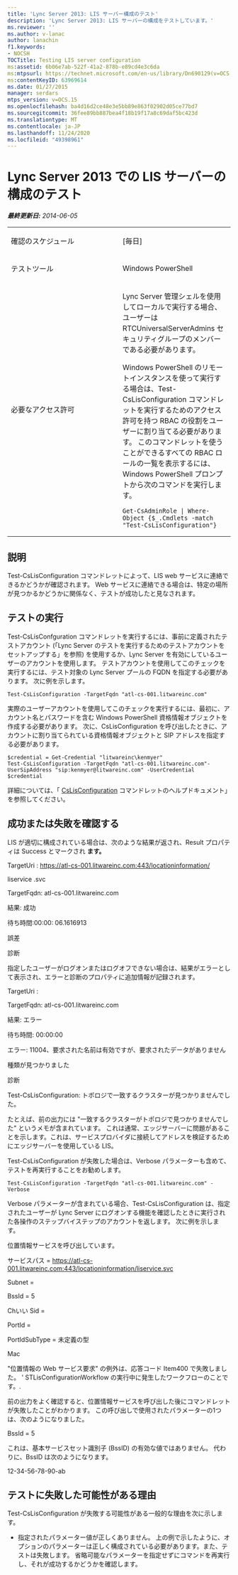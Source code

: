 ```yaml
---
title: 'Lync Server 2013: LIS サーバー構成のテスト'
description: 'Lync Server 2013: LIS サーバーの構成をテストしています。'
ms.reviewer: ''
ms.author: v-lanac
author: lanachin
f1.keywords:
- NOCSH
TOCTitle: Testing LIS server configuration
ms:assetid: 6b06e7ab-522f-41a2-878b-e89cd4e3c6da
ms:mtpsurl: https://technet.microsoft.com/en-us/library/Dn690129(v=OCS.15)
ms:contentKeyID: 63969614
ms.date: 01/27/2015
manager: serdars
mtps_version: v=OCS.15
ms.openlocfilehash: ba4d16d2ce48e3e5bb89e863f02902d05ce77bd7
ms.sourcegitcommit: 36fee89bb887bea4f18b19f17a8c69daf5bc423d
ms.translationtype: MT
ms.contentlocale: ja-JP
ms.lasthandoff: 11/24/2020
ms.locfileid: "49398961"
---
```

# <a name="testing-lis-server-configuration-in-lync-server-2013"></a>Lync Server 2013 での LIS サーバーの構成のテスト

<div data-xmlns="http://www.w3.org/1999/xhtml">

<div class="topic" data-xmlns="http://www.w3.org/1999/xhtml" data-msxsl="urn:schemas-microsoft-com:xslt" data-cs="https://msdn.microsoft.com/">

<div data-asp="https://msdn2.microsoft.com/asp">



</div>

<div id="mainSection">

<div id="mainBody">

<span> </span>

_**最終更新日:** 2014-06-05_


<table>
<colgroup>
<col style="width: 50%" />
<col style="width: 50%" />
</colgroup>
<tbody>
<tr class="odd">
<td><p>確認のスケジュール</p></td>
<td><p>[毎日]</p></td>
</tr>
<tr class="even">
<td><p>テストツール</p></td>
<td><p>Windows PowerShell</p></td>
</tr>
<tr class="odd">
<td><p>必要なアクセス許可</p></td>
<td><p>Lync Server 管理シェルを使用してローカルで実行する場合、ユーザーは RTCUniversalServerAdmins セキュリティグループのメンバーである必要があります。</p>
<p>Windows PowerShell のリモートインスタンスを使って実行する場合は、Test-CsLisConfiguration コマンドレットを実行するためのアクセス許可を持つ RBAC の役割をユーザーに割り当てる必要があります。 このコマンドレットを使うことができるすべての RBAC ロールの一覧を表示するには、Windows PowerShell プロンプトから次のコマンドを実行します。</p>
<pre><code>Get-CsAdminRole | Where-Object {$_.Cmdlets -match &quot;Test-CsLisConfiguration&quot;}</code></pre></td>
</tr>
</tbody>
</table>


<div>

## <a name="description"></a>説明

Test-CsLisConfiguration コマンドレットによって、LIS web サービスに連絡できるかどうかが確認されます。 Web サービスに連絡できる場合は、特定の場所が見つかるかどうかに関係なく、テストが成功したと見なされます。

</div>

<div>

## <a name="running-the-test"></a>テストの実行

Test-CsLisConfguration コマンドレットを実行するには、事前に定義されたテストアカウント (「Lync Server のテストを実行するためのテストアカウントをセットアップする」を参照) を使用するか、Lync Server を有効にしているユーザーのアカウントを使用します。 テストアカウントを使用してこのチェックを実行するには、テスト対象の Lync Server プールの FQDN を指定する必要があります。 次に例を示します。

    Test-CsLisConfiguration -TargetFqdn "atl-cs-001.litwareinc.com"

実際のユーザーアカウントを使用してこのチェックを実行するには、最初に、アカウント名とパスワードを含む Windows PowerShell 資格情報オブジェクトを作成する必要があります。 次に、CsLisConfiguration を呼び出したときに、アカウントに割り当てられている資格情報オブジェクトと SIP アドレスを指定する必要があります。

    $credential = Get-Credential "litwareinc\kenmyer"
    Test-CsLisConfiguration -TargetFqdn "atl-cs-001.litwareinc.com"-UserSipAddress "sip:kenmyer@litwareinc.com" -UserCredential $credential

詳細については、「 [CsLisConfiguration](https://docs.microsoft.com/powershell/module/skype/Test-CsLisConfiguration) コマンドレットのヘルプドキュメント」を参照してください。

</div>

<div>

## <a name="determining-success-or-failure"></a>成功または失敗を確認する

LIS が適切に構成されている場合は、次のような結果が返され、Result プロパティは Success とマークされ **ます。**

TargetUri : https://atl-cs-001.litwareinc.com:443/locationinformation/

liservice .svc

TargetFqdn: atl-cs-001.litwareinc.com

結果: 成功

待ち時間:00:00: 06.1616913

誤差

診断

指定したユーザーがログオンまたはログオフできない場合は、結果がエラーとして表示され、エラーと診断のプロパティに追加情報が記録されます。

TargetUri :

TargetFqdn: atl-cs-001.litwareinc.com

結果: エラー

待ち時間: 00:00:00

エラー: 11004、要求された名前は有効ですが、要求されたデータがありません

種類が見つかりました

診断

Test-CsLisConfiguration: トポロジで一致するクラスターが見つかりませんでした。

たとえば、前の出力には "一致するクラスターがトポロジで見つかりませんでした" というメモが含まれています。 これは通常、エッジサーバーに問題があることを示します。これは、サービスプロバイダに接続してアドレスを検証するためにエッジサーバーを使用している LIS。

Test-CsLisConfiguration が失敗した場合は、Verbose パラメーターも含めて、テストを再実行することをお勧めします。

    Test-CsLisConfiguration -TargetFqdn "atl-cs-001.litwareinc.com" -Verbose

Verbose パラメーターが含まれている場合、Test-CsLisConfiguration は、指定されたユーザーが Lync Server にログオンする機能を確認したときに実行された各操作のステップバイステップのアカウントを返します。 次に例を示します。

位置情報サービスを呼び出しています。

サービスパス = https://atl-cs-001.litwareinc.com:443/locationinformation/liservice.svc

Subnet =

BssId = 5

Chいい Sid =

PortId =

PortIdSubType = 未定義の型

Mac

"位置情報の Web サービス要求" の例外は、応答コード Item400 で失敗しました。 ' STLisConfigurationWorkflow の実行中に発生したワークフローのことです。.

前の出力をよく確認すると、位置情報サービスを呼び出した後にコマンドレットが失敗したことがわかります。 この呼び出しで使用されたパラメーターの1つは、次のようになりました。

BssId = 5

これは、基本サービスセット識別子 (BssID) の有効な値ではありません。 代わりに、BssID は次のようになります。

12-34-56-78-90-ab

</div>

<div>

## <a name="reasons-why-the-test-might-have-failed"></a>テストに失敗した可能性がある理由

Test-CsLisConfiguration が失敗する可能性がある一般的な理由を次に示します。

  - 指定されたパラメーター値が正しくありません。 上の例で示したように、オプションのパラメーターは正しく構成されている必要があります。また、テストは失敗します。 省略可能なパラメーターを指定せずにコマンドを再実行し、それが成功するかどうかを確認します。

</div>

</div>

<span> </span>

</div>

</div>

</div>

